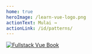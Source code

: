 ```yaml
---
home: true
heroImage: /learn-vue-logo.png
actionText: Mulai →
actionLink: /id/patterns/
---
```


<div class="hero">
  <p class="action">
    <GithubStarButton></GithubStarButton>
  </p>

  <a href="https://gumroad.com/a/462206067" target="_blank" rel="noopener noreferrer">
    <img src="https://www.fullstack.io/assets/images/vue-github.png" alt="Fullstack Vue Book">
  </a>
</div>
